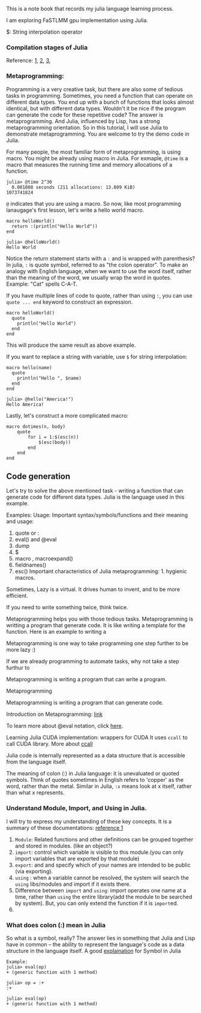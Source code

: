 This is a note book that records my julia language learning process.

I am exploring FaSTLMM gpu implementation using Julia.

$: String interpolation operator

### Compilation stages of Julia
Reference: [1](https://juliacomputing.com/blog/2016/02/09/static-julia.html),
           [2](http://blog.leahhanson.us/post/julia/julia-introspects.html),
           [3](https://juliacomputing.com/blog/2016/02/09/static-julia.html),
### Metaprogramming:

Programming is a very creative task, but there are also some of tedious tasks in programming. Sometimes, you need a function that can operate on different data types. You end up with a bunch of functions that looks almost identical, but with different data types. Wouldn't it be nice if the program can generate the code for these repetitive code? The answer is metaprogramming. And Julia, influenced by Lisp, has a strong metaprogramming orientation. So in this tutorial, I will use Julia to demonstrate metaprogramming. You are welcome to try the demo code in Julia.

For many people, the most familiar form of metaprogramming, is using macro.
You might be already using macro in Julia. For exmaple, `@time` is a macro that measures the running time and memory allocations of a function.

```
julia> @time 2^30
  0.001808 seconds (211 allocations: 13.809 KiB)
1073741824
```
`@` indicates that you are using a macro. So now, like most programming lanaugage's first lesson, let's write a hello world macro.

```
macro helloWorld()
  return :(println("Hello World"))
end

julia> @helloWorld()
Hello World
```
Notice the return statement starts with a `:` and is wrapped with parenthesis?
In julia, `:` is quote symbol, referred to as "the colon operator".
To make an analogy with English language, when we want to use the word itself, rather than the meaning of the word, we usually wrap the word in quotes.
Example: "Cat" spells C-A-T.

If you have multiple lines of code to quote, rather than using `:`, you can use `quote ... end` keyword to construct an expression.

```
macro helloWorld()
  quote
    println("Hello World")
  end
end
```
This will produce the same result as above example.

If you want to replace a string with variable, use `$` for string interpolation:

```
macro hello(name)
  quote
    println("Hello ", $name)
  end
end

julia> @hello("America!")
Hello America!
```

Lastly, let's construct a more complicated macro:
```
macro dotimes(n, body)
    quote
        for i = 1:$(esc(n))
            $(esc(body))
        end
    end
end
```


## Code generation



Let's try to solve the above mentioned task - writing a function that can generate code for different data types. Julia is the language used in this example.



Examples:
Usage:
Important syntax/symbols/functions and their meaning and usage:
1. quote or :
2. eval() and @eval
3. dump
4. $
5. macro , macroexpand()
6. fieldnames()
7. esc()
Important characteristics of Julia metaprogramming:
           1. hygienic macros.



Sometimes, Lazy is a virtual. It drives human to invent, and to be more efficient.

If you need to write something twice, think twice.

Metaprogramming helps you with those tedious tasks.
Metaprogramming is writting a program that generate code.
It is like writing a template for the function.
Here is an example to writing a

Metaprogramming is one way to take programming one step further to be more lazy :)


If we are already programming to automate tasks, why not take a step furthur to


Metaprogramming is writing a program that can write a program.

Metaprogramming



Metaprogramming is writing a program that can generate code.



Introduction on Metaprogramming: [link](https://www.ibm.com/developerworks/library/l-metaprog1/)

To learn more about @eval notation, click [here](https://docs.julialang.org/en/stable/manual/metaprogramming/#Metaprogramming-1).

Learning Julia CUDA implementation: wrappers for CUDA
It uses `ccall` to call CUDA library. More about [ccall](https://docs.julialang.org/en/stable/stdlib/c/#C-Interface-1)

Julia code is internally represented as a data structure that is accessible from the language itself.

The meaning of colon (:) in Julia language: it is unevaluated or quoted symbols. Think of quotes sometimes in English refers to 'copper' as the word, rather than the metal. Similar in Julia, `:x` means look at x itself, rather than what x represents.

### Understand Module, Import, and Using in Julia.
I will try to express my understanding of these key concepts. It is a summary of these documentations:
[reference 1](https://en.wikibooks.org/wiki/Introducing_Julia/Modules_and_packages)

1. `Module`: Related functions and other definitions can be grouped together and stored in modules. (like an object?)
2. `import`: control which variable is visible to this module.(you can only import variables that are exported by that module)
3. `export`: and and specify which of your names are intended to be public (via exporting).
4. `using` : when a variable cannot be resolved, the system will search the `using` libs/modules and import if it exists there.
5. Difference between `import` and `using`: import operates one name at a time, rather than `using` the entire library(add the module to be searched by system). But, you can only extend the function if it is `import`ed.
6.



### What does colon (:) mean in Julia
So what is a symbol, really? The answer lies in something that Julia and Lisp have in common – the ability to represent the language's code as a data structure in the language itself.
A good [explaination](https://stackoverflow.com/questions/23480722/what-is-a-symbol-in-julia) for Symbol in Julia
```
Example:
julia> eval(op)
+ (generic function with 1 method)

julia> op = :+
:+

julia> eval(op)
+ (generic function with 1 method)
```
